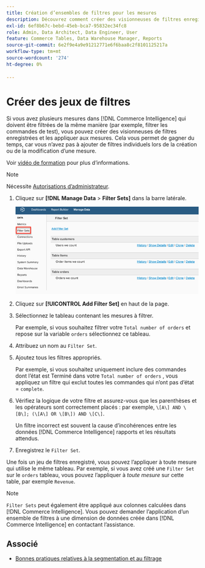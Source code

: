 ```yaml
---
title: Création d’ensembles de filtres pour les mesures
description: Découvrez comment créer des visionneuses de filtres enregistrées et les appliquer aux mesures.
exl-id: 6ef8b67c-bebd-45eb-bca7-95832ec34fc8
role: Admin, Data Architect, Data Engineer, User
feature: Commerce Tables, Data Warehouse Manager, Reports
source-git-commit: 6e2f9e4a9e91212771e6f6baa8c2f8101125217a
workflow-type: tm+mt
source-wordcount: '274'
ht-degree: 0%

---
```


# Créer des jeux de filtres

Si vous avez plusieurs mesures dans [!DNL Commerce Intelligence] qui doivent être filtrées de la même manière (par exemple, filtrer les commandes de test), vous pouvez créer des visionneuses de filtres enregistrées et les appliquer aux mesures. Cela vous permet de gagner du temps, car vous n’avez pas à ajouter de filtres individuels lors de la création ou de la modification d’une mesure.

Voir [vidéo de formation](https://experienceleague.adobe.com/docs/commerce-knowledge-base/kb/how-to/mbi-training-video-filter-sets.html) pour plus d’informations.

>[!NOTE]
>
>Nécessite [Autorisations d’administrateur](../../administrator/user-management/user-management.md).

1. Cliquez sur **[!DNL Manage Data** > **Filter Sets]** dans la barre latérale.

   ![](../../assets/create-filter-sets.png)

1. Cliquez sur **[!UICONTROL Add Filter Set]** en haut de la page.

1. Sélectionnez le tableau contenant les mesures à filtrer.

   Par exemple, si vous souhaitez filtrer votre `Total number of orders` et repose sur la variable `orders` sélectionnez ce tableau.

1. Attribuez un nom au `Filter Set`.

1. Ajoutez tous les filtres appropriés.

   Par exemple, si vous souhaitez uniquement inclure des commandes dont l’état est Terminé dans votre `Total number of orders` , vous appliquez un filtre qui exclut toutes les commandes qui n’ont pas d’état = `complete`.

1. Vérifiez la logique de votre filtre et assurez-vous que les parenthèses et les opérateurs sont correctement placés : par exemple, `\[A\] AND \[B\]; (\[A\] OR \[B\]) AND \[C\]`.

   Un filtre incorrect est souvent la cause d’incohérences entre les données [!DNL Commerce Intelligence] rapports et les résultats attendus.

1. Enregistrez le `Filter Set`.

Une fois un jeu de filtres enregistré, vous pouvez l’appliquer à toute mesure qui utilise le même tableau. Par exemple, si vous avez créé une `Filter Set` sur le `orders` tableau, vous pouvez l’appliquer à *toute mesure* sur cette table, par exemple `Revenue`.

>[!NOTE]
>
>`Filter Sets` peut également être appliqué aux colonnes calculées dans [!DNL Commerce Intelligence]. Vous pouvez demander l’application d’un ensemble de filtres à une dimension de données créée dans [!DNL Commerce Intelligence] en contactant l’assistance.

## Associé

* [Bonnes pratiques relatives à la segmentation et au filtrage](../../best-practices/segment-filter.md)
